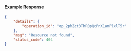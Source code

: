 <!-- Code generated for API Clients. DO NOT EDIT. -->

#### Example Response

```json
{
	"details": {
		"operation_id": "op_2phZct3ThR0pQcPnX1amPlxlT5r"
	},
	"msg": "Resource not found",
	"status_code": 404
}
```
